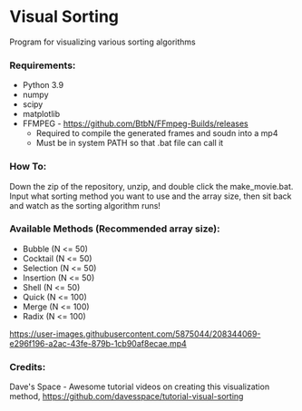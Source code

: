 # Visual Sorting
 Program for visualizing various sorting algorithms
 
 ### Requirements:
 - Python 3.9  
 - numpy
 - scipy
 - matplotlib
 - FFMPEG - https://github.com/BtbN/FFmpeg-Builds/releases
	- Required to compile the generated frames and soudn into a mp4
	- Must be in system PATH so that .bat file can call it
 
 ### How To:
 Down the zip of the repository, unzip, and double click the make_movie.bat. Input what sorting method you want to use and the array size, then sit back and watch as the sorting algorithm runs!
 
 ### Available Methods (Recommended array size):
 - Bubble (N <= 50)
 - Cocktail (N <= 50)
 - Selection (N <= 50)
 - Insertion (N <= 50)
 - Shell (N <= 50)
 - Quick (N <= 100)
 - Merge (N <= 100)
 - Radix (N <= 100)

https://user-images.githubusercontent.com/5875044/208344069-e296f196-a2ac-43fe-879b-1cb90af8ecae.mp4

### Credits:  
Dave's Space - Awesome tutorial videos on creating this visualization method, https://github.com/davesspace/tutorial-visual-sorting
